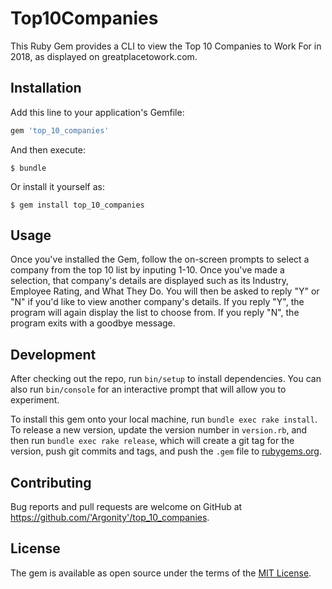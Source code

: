 # Top10Companies

This Ruby Gem provides a CLI to view the Top 10 Companies to Work For in 2018, as displayed on greatplacetowork.com.

## Installation

Add this line to your application's Gemfile:

```ruby
gem 'top_10_companies'
```

And then execute:

    $ bundle

Or install it yourself as:

    $ gem install top_10_companies

## Usage

Once you've installed the Gem, follow the on-screen prompts to select a company from the top 10 list by inputing 1-10. Once you've made a selection, that company's details are displayed such as its Industry, Employee Rating, and What They Do. You will then be asked to reply "Y" or "N" if you'd like to view another company's details. If you reply "Y", the program will again display the list to choose from. If you reply "N", the program exits with a goodbye message.

## Development

After checking out the repo, run `bin/setup` to install dependencies. You can also run `bin/console` for an interactive prompt that will allow you to experiment.

To install this gem onto your local machine, run `bundle exec rake install`. To release a new version, update the version number in `version.rb`, and then run `bundle exec rake release`, which will create a git tag for the version, push git commits and tags, and push the `.gem` file to [rubygems.org](https://rubygems.org).

## Contributing

Bug reports and pull requests are welcome on GitHub at https://github.com/'Argonity'/top_10_companies.

## License

The gem is available as open source under the terms of the [MIT License](https://opensource.org/licenses/MIT).
